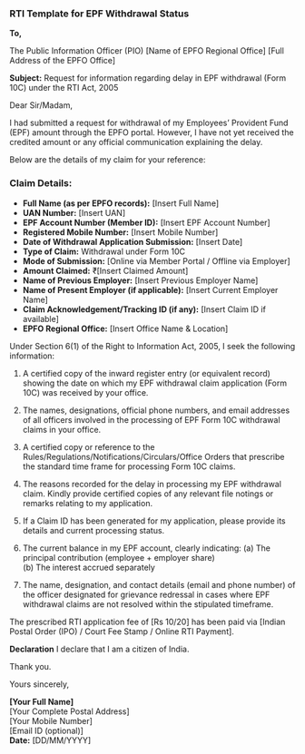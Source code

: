 ### RTI Template for EPF Withdrawal Status

**To,**

The Public Information Officer (PIO)
[Name of EPFO Regional Office]
[Full Address of the EPFO Office]

**Subject:** Request for information regarding delay in EPF withdrawal (Form 10C) under the RTI Act, 2005

Dear Sir/Madam,

I had submitted a request for withdrawal of my Employees’ Provident Fund (EPF) amount through the EPFO portal. However, I have not yet received the credited amount or any official communication explaining the delay.

Below are the details of my claim for your reference:

### **Claim Details:**

* **Full Name (as per EPFO records):** \[Insert Full Name\]  
* **UAN Number:** \[Insert UAN\]  
* **EPF Account Number (Member ID):** \[Insert EPF Account Number\]  
* **Registered Mobile Number:** \[Insert Mobile Number\]  
* **Date of Withdrawal Application Submission:** \[Insert Date\]  
* **Type of Claim:** Withdrawal under Form 10C  
* **Mode of Submission:** \[Online via Member Portal / Offline via Employer\]  
* **Amount Claimed:** ₹\[Insert Claimed Amount\]  
* **Name of Previous Employer:** \[Insert Previous Employer Name\]  
* **Name of Present Employer (if applicable):** \[Insert Current Employer Name\]  
* **Claim Acknowledgement/Tracking ID (if any):** \[Insert Claim ID if available\]  
* **EPFO Regional Office:** \[Insert Office Name & Location\]

Under Section 6(1) of the Right to Information Act, 2005, I seek the following information:

1. A certified copy of the inward register entry (or equivalent record) showing the date on which my EPF withdrawal claim application (Form 10C) was received by your office.

2. The names, designations, official phone numbers, and email addresses of all officers involved in the processing of EPF Form 10C withdrawal claims in your office.

3. A certified copy or reference to the Rules/Regulations/Notifications/Circulars/Office Orders that prescribe the standard time frame for processing Form 10C claims.

4. The reasons recorded for the delay in processing my EPF withdrawal claim. Kindly provide certified copies of any relevant file notings or remarks relating to my application.

5. If a Claim ID has been generated for my application, please provide its details and current processing status.

6. The current balance in my EPF account, clearly indicating:
   (a) The principal contribution (employee \+ employer share)  
   (b) The interest accrued separately

7. The name, designation, and contact details (email and phone number) of the officer designated for grievance redressal in cases where EPF withdrawal claims are not resolved within the stipulated timeframe.

The prescribed RTI application fee of \[Rs 10/20\] has been paid via \[Indian Postal Order (IPO) / Court Fee Stamp / Online RTI Payment\].

 **Declaration** I declare that I am a citizen of India.

Thank you.

Yours sincerely,

**\[Your Full Name\]**  
[Your Complete Postal Address]  
[Your Mobile Number]  
[Email ID (optional)]  
**Date:** [DD/MM/YYYY]
